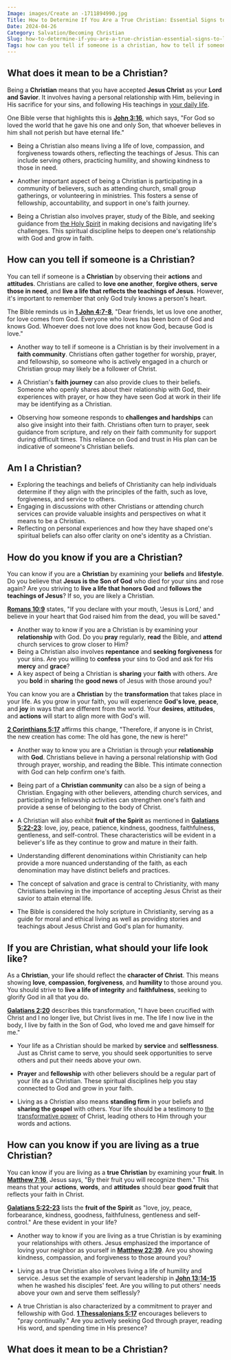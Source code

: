 ```yaml
---
Image: images/Create an -1711894990.jpg
Title: How to Determine If You Are a True Christian: Essential Signs to Look For
Date: 2024-04-26
Category: Salvation/Becoming Christian
Slug: how-to-determine-if-you-are-a-true-christian-essential-signs-to-look-for
Tags: how can you tell if someone is a christian, how to tell if someone is a christian, how to tell if someone is christian, how to know if someone is a christian, how do you know if your christian, am i christian, am i a christian, how do you know if someone is a christian, how do you know you are a christian, if you are christian, are you a christian, how do you know if you are a christian, salvation, becoming christian
---
```

## What does it mean to be a Christian?

Being a **Christian** means that you have accepted **Jesus Christ** as your **Lord and Savior**. It involves having a personal relationship with Him, believing in His sacrifice for your sins, and following His teachings in [your daily life](/ultimate-bible-study-guides-by-book-enhance-your-understanding-and-faith).

One Bible verse that highlights this is **[John 3:16](https://www.bibleref.com/John/3/John-3-16.html)**, which says, "For God so loved the world that he gave his one and only Son, that whoever believes in him shall not perish but have eternal life."

- Being a Christian also means living a life of love, compassion, and forgiveness towards others, reflecting the teachings of Jesus. This can include serving others, practicing humility, and showing kindness to those in need.

- Another important aspect of being a Christian is participating in a community of believers, such as attending church, small group gatherings, or volunteering in ministries. This fosters a sense of fellowship, accountability, and support in one's faith journey.

- Being a Christian also involves prayer, study of the Bible, and seeking guidance from [the Holy Spirit](/unlocking-the-power-of-the-word-of-knowledge-a-comprehensive-guide-for-christian-believers) in making decisions and navigating life's challenges. This spiritual discipline helps to deepen one's relationship with God and grow in faith.

## How can you tell if someone is a Christian?

You can tell if someone is a **Christian** by observing their **actions** and **attitudes**. Christians are called to **love one another**, **forgive others**, **serve those in need**, and **live a life that reflects the teachings of Jesus**. However, it's important to remember that only God truly knows a person's heart.

The Bible reminds us in **[1 John 4:7-8](https://www.bibleref.com/1-John/4/1-John-4-7.html)**, "Dear friends, let us love one another, for love comes from God. Everyone who loves has been born of God and knows God. Whoever does not love does not know God, because God is love."

- Another way to tell if someone is a Christian is by their involvement in a **faith community**. Christians often gather together for worship, prayer, and fellowship, so someone who is actively engaged in a church or Christian group may likely be a follower of Christ.

- A Christian's **faith journey** can also provide clues to their beliefs. Someone who openly shares about their relationship with God, their experiences with prayer, or how they have seen God at work in their life may be identifying as a Christian.

- Observing how someone responds to **challenges and hardships** can also give insight into their faith. Christians often turn to prayer, seek guidance from scripture, and rely on their faith community for support during difficult times. This reliance on God and trust in His plan can be indicative of someone's Christian beliefs.

## Am I a Christian?

- Exploring the teachings and beliefs of Christianity can help individuals determine if they align with the principles of the faith, such as love, forgiveness, and service to others.
- Engaging in discussions with other Christians or attending church services can provide valuable insights and perspectives on what it means to be a Christian.
- Reflecting on personal experiences and how they have shaped one's spiritual beliefs can also offer clarity on one's identity as a Christian.

## How do you know if you are a Christian?

You can know if you are a **Christian** by examining your **beliefs** and **lifestyle**. Do you believe that **Jesus is the Son of God** who died for your sins and rose again? Are you striving to **live a life that honors God** and **follows the teachings of Jesus**? If so, you are likely a Christian.

**[Romans 10:9](https://www.bibleref.com/Romans/10/Romans-10-9.html)** states, "If you declare with your mouth, 'Jesus is Lord,' and believe in your heart that God raised him from the dead, you will be saved."

- Another way to know if you are a Christian is by examining your **relationship** with God. Do you **pray** regularly, **read** the Bible, and **attend** church services to grow closer to Him?
- Being a Christian also involves **repentance** and **seeking forgiveness** for your sins. Are you willing to **confess** your sins to God and ask for His **mercy** and **grace**?
- A key aspect of being a Christian is **sharing** your **faith** with others. Are you **bold** in **sharing** the **good news** of Jesus with those around you?

You can know you are a **Christian** by the **transformation** that takes place in your life. As you grow in your faith, you will experience **God's love**, **peace**, and **joy** in ways that are different from the world. Your **desires**, **attitudes**, and **actions** will start to align more with God's will.

**[2 Corinthians 5:17](https://www.bibleref.com/2-Corinthians/5/2-Corinthians-5-17.html)** affirms this change, "Therefore, if anyone is in Christ, the new creation has come: The old has gone, the new is here!"

- Another way to know you are a Christian is through your **relationship** with **God**. Christians believe in having a personal relationship with God through prayer, worship, and reading the Bible. This intimate connection with God can help confirm one's faith.

- Being part of a **Christian community** can also be a sign of being a Christian. Engaging with other believers, attending church services, and participating in fellowship activities can strengthen one's faith and provide a sense of belonging to the body of Christ.

- A Christian will also exhibit **fruit of the Spirit** as mentioned in **[Galatians 5:22-23](https://www.bibleref.com/Galatians/5/Galatians-5-22.html)**: love, joy, peace, patience, kindness, goodness, faithfulness, gentleness, and self-control. These characteristics will be evident in a believer's life as they continue to grow and mature in their faith.

- Understanding different denominations within Christianity can help provide a more nuanced understanding of the faith, as each denomination may have distinct beliefs and practices.
- The concept of salvation and grace is central to Christianity, with many Christians believing in the importance of accepting Jesus Christ as their savior to attain eternal life.
- The Bible is considered the holy scripture in Christianity, serving as a guide for moral and ethical living as well as providing stories and teachings about Jesus Christ and God's plan for humanity.

## If you are Christian, what should your life look like?

As a **Christian**, your life should reflect the **character of Christ**. This means showing **love**, **compassion**, **forgiveness**, and **humility** to those around you. You should strive to **live a life of integrity** and **faithfulness**, seeking to glorify God in all that you do.

**[Galatians 2:20](https://www.bibleref.com/Galatians/2/Galatians-2-20.html)** describes this transformation, "I have been crucified with Christ and I no longer live, but Christ lives in me. The life I now live in the body, I live by faith in the Son of God, who loved me and gave himself for me."

- Your life as a Christian should be marked by **service** and **selflessness**. Just as Christ came to serve, you should seek opportunities to serve others and put their needs above your own.

- **Prayer** and **fellowship** with other believers should be a regular part of your life as a Christian. These spiritual disciplines help you stay connected to God and grow in your faith.

- Living as a Christian also means **standing firm** in your beliefs and **sharing the gospel** with others. Your life should be a testimony to [the transformative power](/discover-the-meaning-of-being-a-christian-ultimate-guide-for-believers) of Christ, leading others to Him through your words and actions.

## How can you know if you are living as a true Christian?

You can know if you are living as a **true Christian** by examining your **fruit**. In **[Matthew 7:16](https://www.bibleref.com/Matthew/7/Matthew-7-16.html)**, Jesus says, "By their fruit you will recognize them." This means that your **actions**, **words**, and **attitudes** should bear **good fruit** that reflects your faith in Christ.

**[Galatians 5:22-23](https://www.bibleref.com/Galatians/5/Galatians-5-22.html)** lists the **fruit of the Spirit** as "love, joy, peace, forbearance, kindness, goodness, faithfulness, gentleness and self-control." Are these evident in your life?

- Another way to know if you are living as a true Christian is by examining your relationships with others. Jesus emphasized the importance of loving your neighbor as yourself in **[Matthew 22:39](https://www.bibleref.com/Matthew/22/Matthew-22-39.html)**. Are you showing kindness, compassion, and forgiveness to those around you?

- Living as a true Christian also involves living a life of humility and service. Jesus set the example of servant leadership in **[John 13:14-15](https://www.bibleref.com/John/13/John-13-14.html)** when he washed his disciples' feet. Are you willing to put others' needs above your own and serve them selflessly?

- A true Christian is also characterized by a commitment to prayer and fellowship with God. **[1 Thessalonians 5:17](https://www.bibleref.com/1-Thessalonians/5/1-Thessalonians-5-17.html)** encourages believers to "pray continually." Are you actively seeking God through prayer, reading His word, and spending time in His presence?
## What does it mean to be a Christian?
